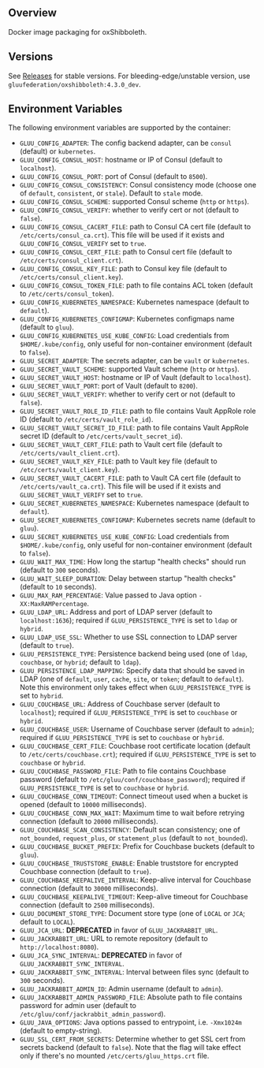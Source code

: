 ## Overview

Docker image packaging for oxShibboleth.

## Versions

See [Releases](https://github.com/GluuFederation/docker-oxshibboleth/releases) for stable versions.
For bleeding-edge/unstable version, use `gluufederation/oxshibboleth:4.3.0_dev`.

## Environment Variables

The following environment variables are supported by the container:

- `GLUU_CONFIG_ADAPTER`: The config backend adapter, can be `consul` (default) or `kubernetes`.
- `GLUU_CONFIG_CONSUL_HOST`: hostname or IP of Consul (default to `localhost`).
- `GLUU_CONFIG_CONSUL_PORT`: port of Consul (default to `8500`).
- `GLUU_CONFIG_CONSUL_CONSISTENCY`: Consul consistency mode (choose one of `default`, `consistent`, or `stale`). Default to `stale` mode.
- `GLUU_CONFIG_CONSUL_SCHEME`: supported Consul scheme (`http` or `https`).
- `GLUU_CONFIG_CONSUL_VERIFY`: whether to verify cert or not (default to `false`).
- `GLUU_CONFIG_CONSUL_CACERT_FILE`: path to Consul CA cert file (default to `/etc/certs/consul_ca.crt`). This file will be used if it exists and `GLUU_CONFIG_CONSUL_VERIFY` set to `true`.
- `GLUU_CONFIG_CONSUL_CERT_FILE`: path to Consul cert file (default to `/etc/certs/consul_client.crt`).
- `GLUU_CONFIG_CONSUL_KEY_FILE`: path to Consul key file (default to `/etc/certs/consul_client.key`).
- `GLUU_CONFIG_CONSUL_TOKEN_FILE`: path to file contains ACL token (default to `/etc/certs/consul_token`).
- `GLUU_CONFIG_KUBERNETES_NAMESPACE`: Kubernetes namespace (default to `default`).
- `GLUU_CONFIG_KUBERNETES_CONFIGMAP`: Kubernetes configmaps name (default to `gluu`).
- `GLUU_CONFIG_KUBERNETES_USE_KUBE_CONFIG`: Load credentials from `$HOME/.kube/config`, only useful for non-container environment (default to `false`).
- `GLUU_SECRET_ADAPTER`: The secrets adapter, can be `vault` or `kubernetes`.
- `GLUU_SECRET_VAULT_SCHEME`: supported Vault scheme (`http` or `https`).
- `GLUU_SECRET_VAULT_HOST`: hostname or IP of Vault (default to `localhost`).
- `GLUU_SECRET_VAULT_PORT`: port of Vault (default to `8200`).
- `GLUU_SECRET_VAULT_VERIFY`: whether to verify cert or not (default to `false`).
- `GLUU_SECRET_VAULT_ROLE_ID_FILE`: path to file contains Vault AppRole role ID (default to `/etc/certs/vault_role_id`).
- `GLUU_SECRET_VAULT_SECRET_ID_FILE`: path to file contains Vault AppRole secret ID (default to `/etc/certs/vault_secret_id`).
- `GLUU_SECRET_VAULT_CERT_FILE`: path to Vault cert file (default to `/etc/certs/vault_client.crt`).
- `GLUU_SECRET_VAULT_KEY_FILE`: path to Vault key file (default to `/etc/certs/vault_client.key`).
- `GLUU_SECRET_VAULT_CACERT_FILE`: path to Vault CA cert file (default to `/etc/certs/vault_ca.crt`). This file will be used if it exists and `GLUU_SECRET_VAULT_VERIFY` set to `true`.
- `GLUU_SECRET_KUBERNETES_NAMESPACE`: Kubernetes namespace (default to `default`).
- `GLUU_SECRET_KUBERNETES_CONFIGMAP`: Kubernetes secrets name (default to `gluu`).
- `GLUU_SECRET_KUBERNETES_USE_KUBE_CONFIG`: Load credentials from `$HOME/.kube/config`, only useful for non-container environment (default to `false`).
- `GLUU_WAIT_MAX_TIME`: How long the startup "health checks" should run (default to `300` seconds).
- `GLUU_WAIT_SLEEP_DURATION`: Delay between startup "health checks" (default to `10` seconds).
- `GLUU_MAX_RAM_PERCENTAGE`: Value passed to Java option `-XX:MaxRAMPercentage`.
- `GLUU_LDAP_URL`: Address and port of LDAP server (default to `localhost:1636`); required if `GLUU_PERSISTENCE_TYPE` is set to `ldap` or `hybrid`.
- `GLUU_LDAP_USE_SSL`: Whether to use SSL connection to LDAP server (default to `true`).
- `GLUU_PERSISTENCE_TYPE`: Persistence backend being used (one of `ldap`, `couchbase`, or `hybrid`; default to `ldap`).
- `GLUU_PERSISTENCE_LDAP_MAPPING`: Specify data that should be saved in LDAP (one of `default`, `user`, `cache`, `site`, or `token`; default to `default`). Note this environment only takes effect when `GLUU_PERSISTENCE_TYPE` is set to `hybrid`.
- `GLUU_COUCHBASE_URL`: Address of Couchbase server (default to `localhost`); required if `GLUU_PERSISTENCE_TYPE` is set to `couchbase` or `hybrid`.
- `GLUU_COUCHBASE_USER`: Username of Couchbase server (default to `admin`); required if `GLUU_PERSISTENCE_TYPE` is set to `couchbase` or `hybrid`.
- `GLUU_COUCHBASE_CERT_FILE`: Couchbase root certificate location (default to `/etc/certs/couchbase.crt`); required if `GLUU_PERSISTENCE_TYPE` is set to `couchbase` or `hybrid`.
- `GLUU_COUCHBASE_PASSWORD_FILE`: Path to file contains Couchbase password (default to `/etc/gluu/conf/couchbase_password`); required if `GLUU_PERSISTENCE_TYPE` is set to `couchbase` or `hybrid`.
- `GLUU_COUCHBASE_CONN_TIMEOUT`: Connect timeout used when a bucket is opened (default to `10000` milliseconds).
- `GLUU_COUCHBASE_CONN_MAX_WAIT`: Maximum time to wait before retrying connection (default to `20000` milliseconds).
- `GLUU_COUCHBASE_SCAN_CONSISTENCY`: Default scan consistency; one of `not_bounded`, `request_plus`, or `statement_plus` (default to `not_bounded`).
- `GLUU_COUCHBASE_BUCKET_PREFIX`: Prefix for Couchbase buckets (default to `gluu`).
- `GLUU_COUCHBASE_TRUSTSTORE_ENABLE`: Enable truststore for encrypted Couchbase connection (default to `true`).
- `GLUU_COUCHBASE_KEEPALIVE_INTERVAL`: Keep-alive interval for Couchbase connection (default to `30000` milliseconds).
- `GLUU_COUCHBASE_KEEPALIVE_TIMEOUT`: Keep-alive timeout for Couchbase connection (default to `2500` milliseconds).
- `GLUU_DOCUMENT_STORE_TYPE`: Document store type (one of `LOCAL` or `JCA`; default to `LOCAL`).
- `GLUU_JCA_URL`: __DEPRECATED__ in favor of `GLUU_JACKRABBIT_URL`.
- `GLUU_JACKRABBIT_URL`: URL to remote repository (default to `http://localhost:8080`).
- `GLUU_JCA_SYNC_INTERVAL`: __DEPRECATED__ in favor of `GLUU_JACKRABBIT_SYNC_INTERVAL`.
- `GLUU_JACKRABBIT_SYNC_INTERVAL`: Interval between files sync (default to `300` seconds).
- `GLUU_JACKRABBIT_ADMIN_ID`: Admin username (default to `admin`).
- `GLUU_JACKRABBIT_ADMIN_PASSWORD_FILE`: Absolute path to file contains password for admin user (default to `/etc/gluu/conf/jackrabbit_admin_password`).
- `GLUU_JAVA_OPTIONS`: Java options passed to entrypoint, i.e. `-Xmx1024m` (default to empty-string).
- `GLUU_SSL_CERT_FROM_SECRETS`: Determine whether to get SSL cert from secrets backend (default to `false`). Note that the flag will take effect only if there's no mounted `/etc/certs/gluu_https.crt` file.
